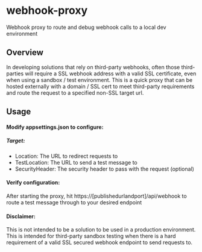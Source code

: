 # webhook-proxy
Webhook proxy to route and debug webhook calls to a local dev environment

## Overview
In developing solutions that rely on third-party webhooks, often those third-parties will require a SSL webhook address with a valid SSL certificate, even when using a sandbox / test environment.  This is a quick proxy that can be hosted externally with a domain / SSL cert to meet third-party requirements and route the request to a specified non-SSL target url.

## Usage
#### Modify appsettings.json to configure:
##### Target:
- Location: The URL to redirect requests to
- TestLocation: The URL to send a test message to
- SecurityHeader: The security header to pass with the request (optional)

#### Verify configuration:
After starting the proxy, hit https://[publishedurlandport]/api/webhook to route a test message through to your desired endpoint

#### Disclaimer:
This is not intended to be a solution to be used in a production environment.  This is intended for third-party sandbox testing when there is a hard requirement of a valid SSL secured webhook endpoint to send requests to.
